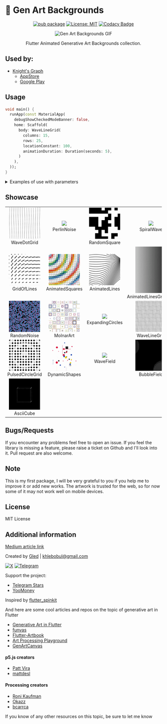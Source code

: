 # 🎨 Gen Art Backgrounds

<div align="center">

[![pub package](https://img.shields.io/pub/v/gen_art_bg.svg)](https://pub.dartlang.org/packages/gen_art_bg) [![License: MIT](https://img.shields.io/badge/License-MIT-yellow.svg)](https://opensource.org/licenses/MIT) [![Codacy Badge](https://app.codacy.com/project/badge/Grade/3730e9650a544fb69a2c72ace6868f0e)](https://app.codacy.com/gh/khlebobul/gen_art_bg/dashboard?utm_source=gh&utm_medium=referral&utm_content=&utm_campaign=Badge_grade)


![Gen Art Backgrounds GIF](https://github.com/khlebobul/gen_art_bg/raw/main/screenshots/header.gif)

Flutter Animated Generative Art Backgrounds collection.

</div>

## Used by: 
- [Knight's Graph](https://knightsgraph.vercel.app)
  - [AppStore](https://apps.apple.com/us/app/knights-graph/id6737812039)
  - [Google Play](https://play.google.com/store/apps/details?id=com.khlebobul.knights_graph)


## Usage

```dart
void main() {
  runApp(const MaterialApp(
    debugShowCheckedModeBanner: false,
    home: Scaffold(
      body: WaveLineGrid(
        columns: 15,
        rows: 25, 
        locationConstant: 100, 
        animationDuration: Duration(seconds: 5),
      )
    ),
  ));
}
```

<details><summary>Examples of use with parameters</summary>
  
   ##### AnimatedSquares

  ```dart
  AnimatedSquares(
          squareCount: 40, 
          animationDuration: 10,
          margin: 0, 
          strokeWidth: 1.5,
          palette: [
          Color(0xFFabcd5e),
          Color(0xFF14976b),
          Color(0xFF2b67af),
          Color(0xFF62b6de),
          Color(0xFFf589a3),
          Color(0xFFef562f),
          Color(0xFFfc8405),
          Color(0xFFf9d531),
        ],
        ),
  ```

  ##### AnimatedLinesGradient

  ```dart
  AnimatedLinesGradient(
          animationDuration: 5,
        ),
  ```

  ##### AnimatedLines

  ```dart
  AnimatedLines(
          numberOfLines: 30,
          lineLength: 200, 
          lineColor: Colors.black,
          strokeWidth: 3, 
          animationDuration: 10,
        ),
  ```

  ##### GridOfLines

  ```dart
  GridOfLines(
          animationDuration: 5,
          gridSize: 10, 
          strokeWidth: 0.015,
          color: Colors.black,
        ),
  ```

  ##### MolnarArt

  ```dart
  MolnarArt(
          rows: 8,
          cols: 8,
          n: 12,
          colSeq: [
            Color(0xFFC4951B),
            Color(0xFF9E3C52),
            Color(0xFF1D6383),
            Color(0xFF19315B),
            Color(0xFF0D1280),
            Color(0xFFADD27D),
            Color(0xFFBD1528),
            Color(0xFF0D4D89),
            Color(0xFFAC4075),
            Color(0xFFAB933C),
            Color(0xFF7EB741),
            Color(0xFF1C2266),
          ],
        ),

  ```

  The parameter `n` in the `MolnarArt` function is responsible for the number of bits in the binary code that is generated for each grid cell. This binary code is used to define the pattern structure in each cell. More specifically, each bit in this binary code indicates whether a particular layer of the pattern should be mapped or not.
  For example, if `n` in is 12, a random 12-bit binary code is generated for each grid cell. Each bit of this code represents a different layer of the pattern. If a bit is set to 1, the corresponding pattern layer will be displayed in that cell, and if the bit is 0, the layer will not be displayed.

  ##### PerlinNoise

  ``` dart
  PerlinNoise(
          width: 40,
          height: 40,
          frequency: 5,
        ),
  ```

  ##### PulsedCircleGrid

  ``` dart
  PulsedCircleGrid(
          cellSize: 36,
          marginSize: 72,
          circleDiameter: 27,
          animationDuration: Duration(seconds: 5),
          numberOfRowsColumns: 12, 
        ),
  ```

  ##### RandomNoise

  ```dart
  RandomNoise(
          duration: Duration(seconds: 10),
          dotSize: 13,
          dotSpacing: 11,
        ),
  ```

  ##### RandomSquare

  ```dart
  RandomSquare(
          gridSize: 10,
          updateInterval: Duration(seconds: 1),
        ),
  ```

  ##### SpiralWave

  ```dart
  SpiralWave(
          size: 10,
          k: 20,
        ),
  ```

  ##### WaveDotGrid

  ```dart
  WaveDotGrid(
          columns: 15,
          rows: 25, 
          locationConstant: 100,
        ),
  ```

  ##### WaveLineGrid

  ```dart
  WaveLineGrid(
          columns: 15,
          rows: 25,
          locationConstant: 100,
          animationDuration:  Duration(seconds: 5),
        ),
  ```

  ##### DynamicShapes

  ```dart
  DynamicShapes(
        colors: [Colors.blue, Colors.red, Colors.green],
        maxShapes: 150,
        minShapeSize: 0.02,
        maxShapeSize: 0.08,
        minActionPoints: 3,
        maxActionPoints: 6,
        animationSpeed: 1.5,
        backgroundColor: Colors.black,
      ),
  ```

  ##### ExpandingCircles

  ```dart
  ExpandingCircles(
        colors: [
          Colors.blue,
          Colors.red,
          Colors.green,
          // ... other colors
        ],
        numberOfMovers: 15,
        gridSize: 50,
        blockScale: 0.75,
        minSpeed: 5.0,
        maxSpeed: 20.0,
        backgroundColor: Color(0xFF050505),
      ),
  ```


  ##### BubbleField

  ```dart
  BubbleField(
        backgroundColor: Colors.black,
        circleColor: Colors.white,
        animationSpeed: 1.0,
        gridSize: 100,
      ),
  ```

  ##### WaveField
  
  ```dart
  WaveField(
        gridStep: 15,
        backgroundColor: Colors.black,
        squareColor: Colors.white,
        animationSpeed: 0.7,
      ),
 ```

   ##### AsciiCube

  ```dart
  AsciiCube(
      backgroundColor: Colors.black,
      textColor: Colors.white,
      animationSpeed: 1.0,
      scale: 1.0,
      showDots: false, // like rolling dice
      edgeChars: ['@', '#', '*', '+', '=', '&'],
      dotChar: '●',
    )
  ```
</details>

## Showcase

<table>
  <tr>
    <td align="center">
      <img src="https://github.com/khlebobul/gen_art_bg/raw/main/screenshots/wave_dot_grid.gif" width="100px">
      <br />
      WaveDotGrid
    </td>
    <td align="center">
      <img src="https://github.com/khlebobul/gen_art_bg/raw/main/screenshots/perlin_noise.gif" width="100px">
      <br />
      PerlinNoise
    </td>
    <td align="center">
      <img src="https://github.com/khlebobul/gen_art_bg/raw/main/screenshots/random_square.gif" width="100px">
      <br />
      RandomSquare
    </td>
    <td align="center">
      <img src="https://github.com/khlebobul/gen_art_bg/raw/main/screenshots/spiral_wave.gif" width="100px">
      <br />
      SpiralWave
    </td>
  </tr>
  <tr>
    <td align="center">
      <img src="https://github.com/khlebobul/gen_art_bg/raw/main/screenshots/grid_of_lines.gif" width="100px">
      <br />
      GridOfLines
    </td>
    <td align="center">
      <img src="https://github.com/khlebobul/gen_art_bg/raw/main/screenshots/animated_squares.gif" width="100px">
      <br />
      AnimatedSquares
    </td>
    <td align="center">
      <img src="https://github.com/khlebobul/gen_art_bg/raw/main/screenshots/animated_lines.gif" width="100px">
      <br />
      AnimatedLines
    </td>
    <td align="center">
      <img src="https://github.com/khlebobul/gen_art_bg/raw/main/screenshots/animated_lines_gradient.gif" width="100px">
      <br />
      AnimatedLinesGradient
    </td>
  </tr>
  <tr>
    <td align="center">
      <img src="https://github.com/khlebobul/gen_art_bg/raw/main/screenshots/random_noise.gif" width="100px">
      <br />
      RandomNoise
    </td>
    <td align="center">
      <img src="https://github.com/khlebobul/gen_art_bg/raw/main/screenshots/molnar_art.gif" width="100px">
      <br />
      MolnarArt
    </td>
    <td align="center">
      <img src="https://github.com/khlebobul/gen_art_bg/raw/main/screenshots/expanding_circles.gif" width="100px">
      <br />
      ExpandingCircles
    </td>
    <td align="center">
      <img src="https://github.com/khlebobul/gen_art_bg/raw/main/screenshots/wave_line_grid.gif" width="100px">
      <br />
      WaveLineGrid
    </td>
  </tr>
  <tr>
    <td align="center">
      <img src="https://github.com/khlebobul/gen_art_bg/raw/main/screenshots/pulsed_circle_grid.gif" width="100px">
      <br />
      PulsedCircleGrid
    </td>
    <td align="center">
      <img src="https://github.com/khlebobul/gen_art_bg/raw/main/screenshots/dynamic_shapes.gif" width="100px">
      <br />
      DynamicShapes
    </td>
    <td align="center">
      <img src="https://github.com/khlebobul/gen_art_bg/raw/main/screenshots/wave_field.gif" width="100px">
      <br />
      WaveField
    </td>
    <td align="center">
      <img src="https://github.com/khlebobul/gen_art_bg/raw/main/screenshots/bubble_field.gif" width="100px">
      <br />
      BubbleField
    </td>
  </tr>
  <tr>
    <td align="center">
      <img src="https://github.com/khlebobul/gen_art_bg/raw/main/screenshots/ascii_cube.gif" width="100px">
      <br />
      AsciiCube
    </td>
    <td align="center"></td>
    <td align="center"></td>
    <td align="center"></td>
  </tr>
</table>

## Bugs/Requests

If you encounter any problems feel free to open an issue. If you feel the library is
missing a feature, please raise a ticket on Github and I'll look into it.
Pull request are also welcome.

## Note

This is my first package, I will be very grateful to you if you help me to improve it or add new works.
The artwork is trusted for the web, so for now some of it may not work well on mobile devices.

## License

MIT License

## Additional information

[Medium article link](https://medium.com/@khlebobul/adding-a-bit-of-generative-art-to-a-flutter-project-13b22dd4f274)

Created by [Gled](https://khlebobul.github.io/) | khlebobul@gmail.com

[![X](https://img.shields.io/badge/X-000?style=for-the-badge&logo=x)](https://x.com/khlebobul) [![Telegram](https://img.shields.io/badge/Telegram-000?style=for-the-badge&logo=telegram&logoColor=2CA5E0)](https://t.me/khlebobul)

Support the project:
- [Telegram Stars](https://t.me/khlebobul_dev)
- [YooMoney](https://yoomoney.ru/to/4100118234947004)

Inspired by [flutter_spinkit](https://pub.dev/packages/flutter_spinkit)

And here are some cool articles and repos on the topic of generative art in Flutter

- [Generative Art in Flutter](https://medium.com/flutter-community/generative-art-in-flutter-9e53701f7805)
- [funvas](https://github.com/creativecreatorormaybenot/funvas)
- [Flutter-Artbook](https://github.com/ikramhasan/Flutter-Artbook)
- [Art Processing Playground](https://github.com/deam91/art-playground)
- [GenArtCanvas](https://github.com/Roaa94/gen_art_canvas)

#### p5.js creators
- [Patt Vira](https://www.pattvira.com)
- [mattdesl](https://p5-demos.glitch.me)

#### Processing creators
- [Roni Kaufman](https://openprocessing.org/user/184331?view=sketches&o=48)
- [Okazz](https://openprocessing.org/user/128718?view=sketches&o=588)
- [bcarrca](https://openprocessing.org/user/307670?view=sketches&o=48)


If you know of any other resources on this topic, be sure to let me know
